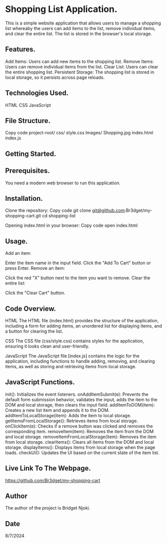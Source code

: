 # Shopping List Application.
This is a simple website application that allows users to manage a shopping list whereaby the users can add items to the list, remove individual items, and clear the entire list. The list is stored in the browser's local storage.

## Features.
Add Items: Users can add new items to the shopping list.
Remove Items: Users can remove individual items from the list.
Clear List: Users can clear the entire shopping list.
Persistent Storage: The shopping list is stored in local storage, so it persists across page reloads.

## Technologies Used.
HTML
CSS
JavaScript

## File Structure.
Copy code
project-root/
    css/
       style.css
    Images/
       Shopping.jpg
    index.html
    index.js

## Getting Started.
## Prerequisites.
You need a modern web browser to run this application.

## Installation.
Clone the repository:
Copy code
git clone git@github.com:Br3dget/my-shopping-cart.git
cd shopping-list

Opening index.html in your browser:
Copy code
open index.html

## Usage.
Add an item:

Enter the item name in the input field.
Click the "Add To Cart" button or press Enter.
Remove an item:

Click the red "X" button next to the item you want to remove.
Clear the entire list:

Click the "Clear Cart" button.

## Code Overview.
HTML
The HTML file (index.html) provides the structure of the application, including a form for adding items, an unordered list for displaying items, and a button for clearing the list.

CSS
The CSS file (css/style.css) contains styles for the application, ensuring it looks clean and user-friendly.

JavaScript
The JavaScript file [index.js] contains the logic for the application, including functions to handle adding, removing, and clearing items, as well as storing and retrieving items from local storage.

## JavaScript Functions.
init(): Initializes the event listeners.
onAddItemSubmit(e): Prevents the default form submission behavior, validates the input, adds the item to the DOM and local storage, then clears the input field.
addItemToDOM(item): Creates a new list item and appends it to the DOM.
addItemToLocalStorage(item): Adds the item to local storage.
getItemsFromLocalStorage(): Retrieves items from local storage.
onClickItem(e): Checks if a remove button was clicked and removes the corresponding item.
removeItem(item): Removes the item from the DOM and local storage.
removeItemFromLocalStorage(item): Removes the item from local storage.
clearItems(): Clears all items from the DOM and local storage.
displayItems(): Displays items from local storage when the page loads.
checkUI(): Updates the UI based on the current state of the item list.

## Live Link To The Webpage.
https://github.com/Br3dget/my-shopping-cart

## Author
The author of the project is Bridget Njoki.

## Date
8/7/2024


